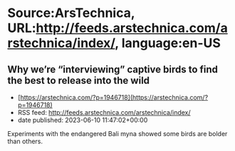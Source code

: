 # Source:ArsTechnica, URL:http://feeds.arstechnica.com/arstechnica/index/, language:en-US

## Why we’re “interviewing” captive birds to find the best to release into the wild
 - [https://arstechnica.com/?p=1946718](https://arstechnica.com/?p=1946718)
 - RSS feed: http://feeds.arstechnica.com/arstechnica/index/
 - date published: 2023-06-10 11:47:02+00:00

Experiments with the endangered Bali myna showed some birds are bolder than others.

